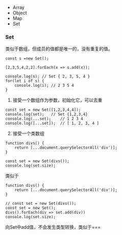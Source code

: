 * Array
* Object
* Map
* Set

### Set
类似于数组，但成员的值都是唯一的，没有重复的值。
```
const s =new Set();

[2,3,5,4,2,2].forEach(x => s.add(x));

console.log(s);	// Set { 2, 3, 5, 4 }
for(let i of s) {
	console.log(i);	// 2 3 5 4
}
```

1. 接受一个数组作为参数，初始化它，可以去重
```
const set = new Set([1,2,3,4,4]);
console.log(set);	// Set {1,2,3,4}
console.log(...set);	// 1 2 3 4
console.log([...set]); 	// [ 1, 2, 3, 4 ]
```
2. 接受一个类数组
```
function divs() {
	return [...document.querySelectorAll('div')];
}

const set = new Set(divs());
console.log(set.size);
```
类似于
```
function divs() {
	return [...document.querySelectorAll('div')];
}

// const set = new Set(divs());
const set = new Set();
divs().forEach(div => set.add(div))
console.log(set.size);
```

向Set中add值，不会发生类型转换，类似于===